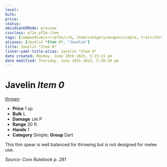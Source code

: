 ```yaml
---
level:
bulk:
price:
status:
obsidianUIMode: preview
cssclass: pf2e,pf2e-item
tags: [compendium/src/pf2e/crb, item/category/weapon/simple, trait/thrown]
aliases: [Javelin *Item 0*, "Javelin"]
title: Javelin *Item 0*
linter-yaml-title-alias: Javelin *Item 0*
date created: Monday, June 19th 2023, 5:15:11 pm
date modified: Thursday, June 29th 2023, 5:30:39 pm
---
```


# Javelin *Item 0*

[thrown](rules/traits/thrown.md)  

- **Price** 1 sp
- **Bulk** L
- **Damage** `1d6` P
- **Range** 30 ft.
- **Hands** 1
- **Category** Simple; **Group** Dart

This thin spear is well balanced for throwing but is not designed for melee use.

*Source: Core Rulebook p. 281*
